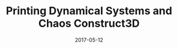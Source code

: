 ---
title: "Printing Dynamical Systems and Chaos Construct3D"
collection: talks
type: "Conference" 
permalink: /talks/2017talk7
venue: "Duke University"
date: 2017-05-12
location: Durham NC
---
